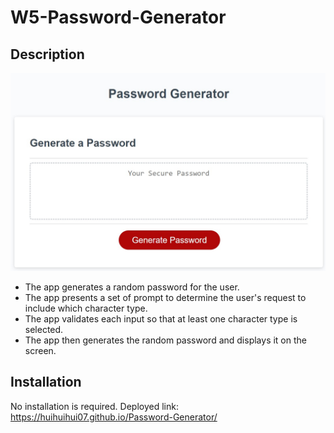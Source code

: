 # W5-Password-Generator

## Description

<img alt="portfolio website screenshot" src="./assets/Screenshot.jpg">


- The app generates a random password for the user.
- The app presents a set of prompt to determine the user's request to include which character type.
- The app validates each input so that at least one character type is selected.
- The app then generates the random password and displays it on the screen.

## Installation
No installation is required. 
Deployed link: https://huihuihui07.github.io/Password-Generator/

